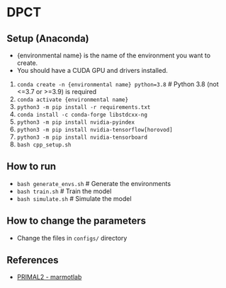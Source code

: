 # DPCT
## Setup (Anaconda)
- {environmental name} is the name of the environment you want to create.
- You should have a CUDA GPU and drivers installed.
1. `conda create -n {environmental name} python=3.8` # Python 3.8 (not <=3.7 or >=3.9) is required
2. `conda activate {environmental name}`
3. `python3 -m pip install -r requirements.txt`
4. `conda install -c conda-forge libstdcxx-ng`
5. `python3 -m pip install nvidia-pyindex`
6. `python3 -m pip install nvidia-tensorflow[horovod]`
7. `python3 -m pip install nvidia-tensorboard`
8. `bash cpp_setup.sh`

## How to run
- `bash generate_envs.sh` # Generate the environments
- `bash train.sh` # Train the model
- `bash simulate.sh` # Simulate the model

## How to change the parameters
- Change the files in `configs/` directory

## References
- [PRIMAL2 - marmotlab](https://github.com/marmotlab/PRIMAL2)
